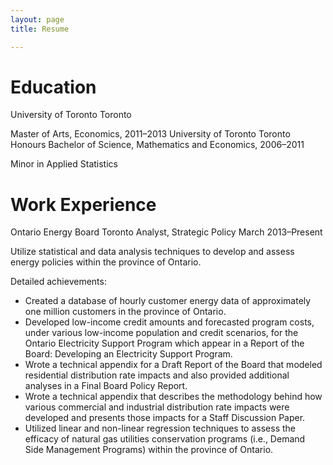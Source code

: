 ```yaml
---
layout: page
title: Resume

---
```



# Education
University of Toronto Toronto

Master of Arts, Economics, 2011–2013
University of Toronto Toronto
Honours Bachelor of Science, Mathematics and Economics, 2006–2011

Minor in Applied Statistics

# Work Experience
Ontario Energy Board Toronto
Analyst, Strategic Policy March 2013–Present

Utilize statistical and data analysis techniques to develop and assess energy policies within the province of
Ontario.

Detailed achievements:

* Created a database of hourly customer energy data of approximately one million customers in the province of Ontario.
* Developed low-income credit amounts and forecasted program costs, under various low-income population and credit scenarios, for the Ontario Electricity Support Program which appear in a Report of the Board: Developing an Electricity Support Program.
* Wrote a technical appendix for a Draft Report of the Board that modeled residential distribution rate impacts and also provided additional analyses in a Final Board Policy Report.
* Wrote a technical appendix that describes the methodology behind how various commercial and industrial distribution rate impacts were developed and presents those impacts for a Staff Discussion Paper.
* Utilized linear and non-linear regression techniques to assess the efficacy of natural gas utilities conservation programs (i.e., Demand Side Management Programs) within the province of Ontario.
